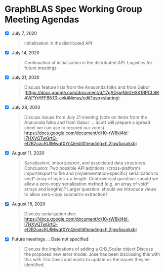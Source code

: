 # GraphBLAS Spec Working Group Meeting Agendas


- [X] July 7, 2020
   >  Initialization in the distributed API
    
- [X] July 14, 2020
  > Continuation of initialization in the distributed API.
  > Logistics for future meetings
  
- [X] July 21, 2020    
   > Discuss feature lists from the Anaconda folks and from Gabor (https://docs.google.com/document/d/17gADsjqNhGHSK1RPCL8B4VjPYrHFF85T0-cvk4l4mss/edit?usp=sharing)  

- [X] July 28, 2020
   > Discuss issues from July 21 meeting (vote on items from the Anaconda folks and from Gabor ... Scott will prepare a spread sheet we can use to recored our votes).
   > https://docs.google.com/document/d/10-rW8kI4bI-I7HXVQTwGrtQ-et2B2oacRUIMwqf0YnQ/edit#heading=h.2lgw5acxkxbj
   
- [X] August 11, 2020
   > Serialization, import/export, and associated data structures.
   > Conclusion: Two possible API additions: (cross-platform) import/export to file and (implementation-specific) serialization to void\* array of bytes + a length.  Controversial question: should we allow a zero-copy serialization method (e.g. an array of void\* arrays and lengths)?  Larger question: should we introduce *views* to allow zero-copy submatrix extraction?

- [X] August 18, 2020
   > Discuss serialization doc: https://docs.google.com/document/d/10-rW8kI4bI-I7HXVQTwGrtQ-et2B2oacRUIMwqf0YnQ/edit#heading=h.2lgw5acxkxbj
   
 
- [X] Future meetings ... Date not specified
   > Discuss the implications of adding a GrB_Scalar object 
   > Discuss the proposed new error model.  Jose has been discussing this with this with Tim Davis and wants to update us the issues they've identified.

